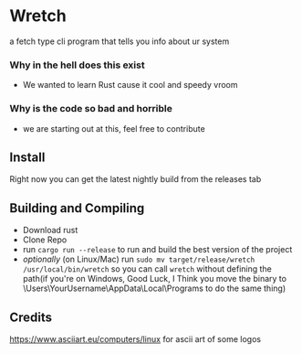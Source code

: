 # Wretch
a fetch type cli program that tells you info about ur system

### Why in the hell does this exist
- We wanted to learn Rust cause it cool and speedy vroom

### Why is the code so bad and horrible
- we are starting out at this, feel free to contribute

## Install
Right now you can get the latest nightly build from the releases tab
## Building and Compiling 
 - Download rust
 - Clone Repo
 - run `cargo run --release` to run and build the best version of the project
 - *optionally* (on Linux/Mac) run `sudo mv target/release/wretch /usr/local/bin/wretch` so you can call `wretch` without defining the path(if you're on Windows, Good Luck, I Think you move the binary to \Users\YourUsername\AppData\Local\Programs to do the same thing)

## Credits
https://www.asciiart.eu/computers/linux for ascii art of some logos